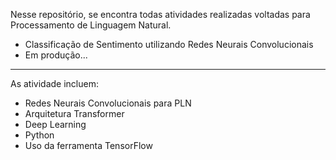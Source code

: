 Nesse repositório, se encontra todas atividades realizadas voltadas para Processamento de Linguagem Natural.

* Classificação de Sentimento utilizando Redes Neurais Convolucionais
* Em produção...


---
As atividade incluem:
* Redes Neurais Convolucionais para PLN
* Arquitetura Transformer
* Deep Learning
* Python
* Uso da ferramenta TensorFlow
